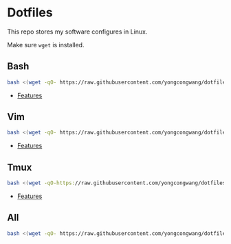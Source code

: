 # Dotfiles
This repo stores my software configures in Linux.

Make sure `wget` is installed.

## Bash
```bash
bash <(wget -qO- https://raw.githubusercontent.com/yongcongwang/dotfiles/master/deploy.sh) bash
```

- [Features](https://github.com/yongcongwang/dotfiles/tree/bash)

## Vim

```bash
bash <(wget -qO- https://raw.githubusercontent.com/yongcongwang/dotfiles/master/deploy.sh) vim
```
- [Features](https://github.com/yongcongwang/dotfiles/tree/vim)

## Tmux

```bash
bash <(wget -qO-https://raw.githubusercontent.com/yongcongwang/dotfiles/master/deploy.sh) tmux
```
- [Features](https://github.com/yongcongwang/dotfiles/tree/tmux)

## All
```bash
bash <(wget -qO- https://raw.githubusercontent.com/yongcongwang/dotfiles/master/deploy.sh) all
```
